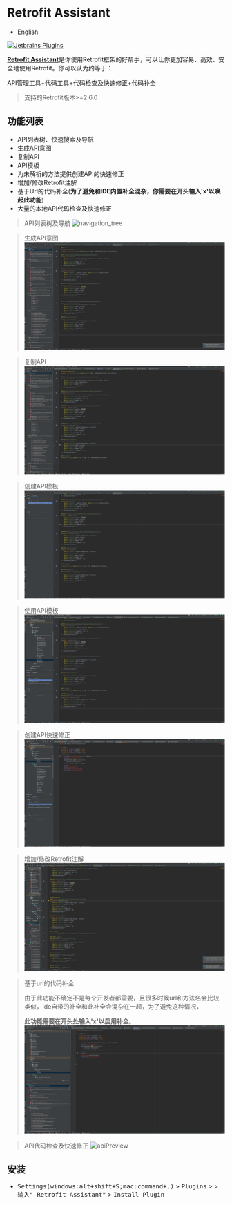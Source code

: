 # Retrofit Assistant

- [English](./README.md)

[![Jetbrains Plugins](https://img.shields.io/badge/plugin-Retrofit_Assistant-x.svg?logo=IntelliJ%20IDEA)][plugin]

[**Retrofit Assistant**][plugin]是你使用Retrofit框架的好帮手，可以让你更加容易、高效、安全地使用Retrofit。你可以认为约等于：

API管理工具+代码工具+代码检查及快速修正+代码补全

> 支持的Retrofit版本>=2.6.0

## 功能列表

- API列表树、快速搜索及导航
- 生成API意图
- 复制API
- API模板
- 为未解析的方法提供创建API的快速修正
- 增加/修改Retrofit注解
- 基于Url的代码补全(**为了避免和IDE内置补全混杂，你需要在开头输入'x'以唤起此功能**)
- 大量的本地API代码检查及快速修正

> API列表树及导航
> ![navigation_tree](./screenshots/apitree.gif)

> 生成API意图
> ![generation API](./screenshots/api_generate.gif)

> 复制API
> ![copyAPI](./screenshots/copyapi.gif)

> 创建API模板
> ![api Templates](./screenshots/createTemplate.gif)

> 使用API模板
> ![use Template](./screenshots/useTemplate.gif)

> 创建API快速修正
> ![createAPIQuickFix](./screenshots/createApiQuickFix.gif)

> 增加/修改Retrofit注解
> ![apiPreview](./screenshots/add_replace_annotation.gif)

> 基于url的代码补全
>
> 由于此功能不确定不是每个开发者都需要，且很多时候url和方法名会比较类似，ide自带的补全和此补全会混杂在一起，为了避免这种情况，
>
> **此功能需要在开头处输入'x'以启用补全**。
> ![apiPreview](./screenshots/completionBaseOnUrl.gif)

> API代码检查及快速修正
> ![apiPreview](./screenshots/inspectionAndFix.gif)

## 安装

- <kbd>Settings(windows:alt+shift+S;mac:command+,)</kbd> > <kbd>Plugins</kbd> > <kbd></kbd> > <kbd>输入"
  Retrofit Assistant"</kbd> > <kbd>Install Plugin</kbd>

[plugin]:https://plugins.jetbrains.com/plugin/22726-retrofit-assistant

